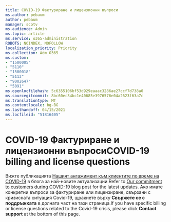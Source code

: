 ```yaml
---
title: COVID-19 Фактуриране и лицензионни въпроси
ms.author: pebaum
author: pebaum
manager: scotv
ms.audience: Admin
ms.topic: article
ms.service: o365-administration
ROBOTS: NOINDEX, NOFOLLOW
localization_priority: Priority
ms.collection: Adm_O365
ms.custom:
- "1500005"
- "5110"
- "1500018"
- "5113"
- "9002647"
- "5091"
ms.openlocfilehash: 5c6355106bf53d929eaaac3286ae27ccf7d738a0
ms.sourcegitcommit: 8bc60ec34bc1e40685e3976576e04a2623f63a7c
ms.translationtype: MT
ms.contentlocale: bg-BG
ms.lasthandoff: 04/15/2021
ms.locfileid: "51816405"
---
```

# <a name="covid-19-billing-and-license-questions"></a><span data-ttu-id="20aae-102">COVID-19 Фактуриране и лицензионни въпроси</span><span class="sxs-lookup"><span data-stu-id="20aae-102">COVID-19 billing and license questions</span></span>

<span data-ttu-id="20aae-103">Вижте публикацията [Нашият ангажимент към клиентите по време на COVID-19](https://www.microsoft.com/microsoft-365/blog/2020/03/05/our-commitment-to-customers-during-covid-19/) в блога за най-новите актуализации.</span><span class="sxs-lookup"><span data-stu-id="20aae-103">Refer to [Our commitment to customers during COVID-19](https://www.microsoft.com/microsoft-365/blog/2020/03/05/our-commitment-to-customers-during-covid-19/) blog post for the latest updates.</span></span>  <span data-ttu-id="20aae-104">Ако имате конкретни въпроси за фактуриране или лицензиране, свързани с кризисната ситуация Covid-19, щракнете върху **Свържете се с поддръжката** в долната част на тази страница.</span><span class="sxs-lookup"><span data-stu-id="20aae-104">If you have specific billing or license questions related to the Covid-19 crisis, please click **Contact support** at the bottom of this page.</span></span>

